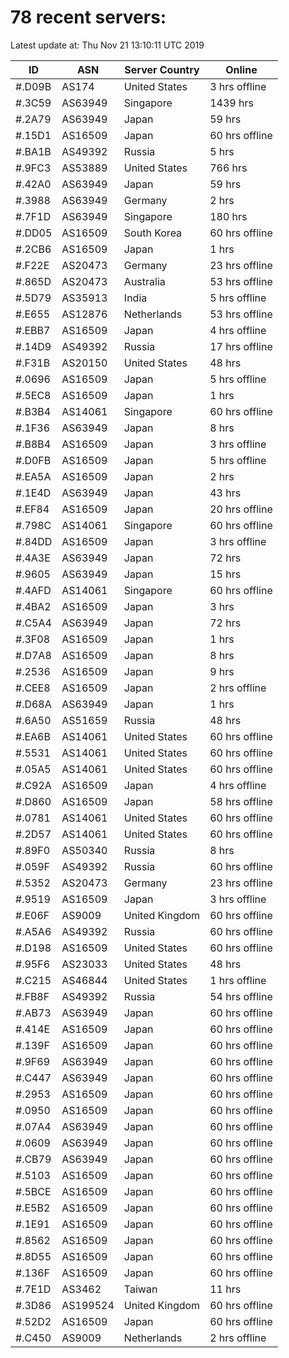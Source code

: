 # 78 recent servers:

Latest update at: Thu Nov 21 13:10:11 UTC 2019

| ID | ASN | Server Country | Online |
| -- | --- | -------------- | ------ |
| #.D09B | AS174 | United States | 3 hrs offline |
| #.3C59 | AS63949 | Singapore | 1439 hrs |
| #.2A79 | AS63949 | Japan | 59 hrs |
| #.15D1 | AS16509 | Japan | 60 hrs offline |
| #.BA1B | AS49392 | Russia | 5 hrs |
| #.9FC3 | AS53889 | United States | 766 hrs |
| #.42A0 | AS63949 | Japan | 59 hrs |
| #.3988 | AS63949 | Germany | 2 hrs |
| #.7F1D | AS63949 | Singapore | 180 hrs |
| #.DD05 | AS16509 | South Korea | 60 hrs offline |
| #.2CB6 | AS16509 | Japan | 1 hrs |
| #.F22E | AS20473 | Germany | 23 hrs offline |
| #.865D | AS20473 | Australia | 53 hrs offline |
| #.5D79 | AS35913 | India | 5 hrs offline |
| #.E655 | AS12876 | Netherlands | 53 hrs offline |
| #.EBB7 | AS16509 | Japan | 4 hrs offline |
| #.14D9 | AS49392 | Russia | 17 hrs offline |
| #.F31B | AS20150 | United States | 48 hrs |
| #.0696 | AS16509 | Japan | 5 hrs offline |
| #.5EC8 | AS16509 | Japan | 1 hrs |
| #.B3B4 | AS14061 | Singapore | 60 hrs offline |
| #.1F36 | AS63949 | Japan | 8 hrs |
| #.B8B4 | AS16509 | Japan | 3 hrs offline |
| #.D0FB | AS16509 | Japan | 5 hrs offline |
| #.EA5A | AS16509 | Japan | 2 hrs |
| #.1E4D | AS63949 | Japan | 43 hrs |
| #.EF84 | AS16509 | Japan | 20 hrs offline |
| #.798C | AS14061 | Singapore | 60 hrs offline |
| #.84DD | AS16509 | Japan | 3 hrs offline |
| #.4A3E | AS63949 | Japan | 72 hrs |
| #.9605 | AS63949 | Japan | 15 hrs |
| #.4AFD | AS14061 | Singapore | 60 hrs offline |
| #.4BA2 | AS16509 | Japan | 3 hrs |
| #.C5A4 | AS63949 | Japan | 72 hrs |
| #.3F08 | AS16509 | Japan | 1 hrs |
| #.D7A8 | AS16509 | Japan | 8 hrs |
| #.2536 | AS16509 | Japan | 9 hrs |
| #.CEE8 | AS16509 | Japan | 2 hrs offline |
| #.D68A | AS63949 | Japan | 1 hrs |
| #.6A50 | AS51659 | Russia | 48 hrs |
| #.EA6B | AS14061 | United States | 60 hrs offline |
| #.5531 | AS14061 | United States | 60 hrs offline |
| #.05A5 | AS14061 | United States | 60 hrs offline |
| #.C92A | AS16509 | Japan | 4 hrs offline |
| #.D860 | AS16509 | Japan | 58 hrs offline |
| #.0781 | AS14061 | United States | 60 hrs offline |
| #.2D57 | AS14061 | United States | 60 hrs offline |
| #.89F0 | AS50340 | Russia | 8 hrs |
| #.059F | AS49392 | Russia | 60 hrs offline |
| #.5352 | AS20473 | Germany | 23 hrs offline |
| #.9519 | AS16509 | Japan | 3 hrs offline |
| #.E06F | AS9009 | United Kingdom | 60 hrs offline |
| #.A5A6 | AS49392 | Russia | 60 hrs offline |
| #.D198 | AS16509 | United States | 60 hrs offline |
| #.95F6 | AS23033 | United States | 48 hrs |
| #.C215 | AS46844 | United States | 1 hrs offline |
| #.FB8F | AS49392 | Russia | 54 hrs offline |
| #.AB73 | AS63949 | Japan | 60 hrs offline |
| #.414E | AS16509 | Japan | 60 hrs offline |
| #.139F | AS16509 | Japan | 60 hrs offline |
| #.9F69 | AS63949 | Japan | 60 hrs offline |
| #.C447 | AS63949 | Japan | 60 hrs offline |
| #.2953 | AS16509 | Japan | 60 hrs offline |
| #.0950 | AS16509 | Japan | 60 hrs offline |
| #.07A4 | AS63949 | Japan | 60 hrs offline |
| #.0609 | AS63949 | Japan | 60 hrs offline |
| #.CB79 | AS63949 | Japan | 60 hrs offline |
| #.5103 | AS16509 | Japan | 60 hrs offline |
| #.5BCE | AS16509 | Japan | 60 hrs offline |
| #.E5B2 | AS16509 | Japan | 60 hrs offline |
| #.1E91 | AS16509 | Japan | 60 hrs offline |
| #.8562 | AS16509 | Japan | 60 hrs offline |
| #.8D55 | AS16509 | Japan | 60 hrs offline |
| #.136F | AS16509 | Japan | 60 hrs offline |
| #.7E1D | AS3462 | Taiwan | 11 hrs |
| #.3D86 | AS199524 | United Kingdom | 60 hrs offline |
| #.52D2 | AS16509 | Japan | 60 hrs offline |
| #.C450 | AS9009 | Netherlands | 2 hrs offline |

